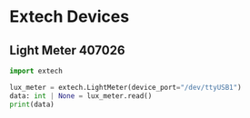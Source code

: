# Extech Devices

## Light Meter 407026

<!-- ```{.Python, .copy} -->

```py
import extech

lux_meter = extech.LightMeter(device_port="/dev/ttyUSB1")
data: int | None = lux_meter.read()
print(data)
```
